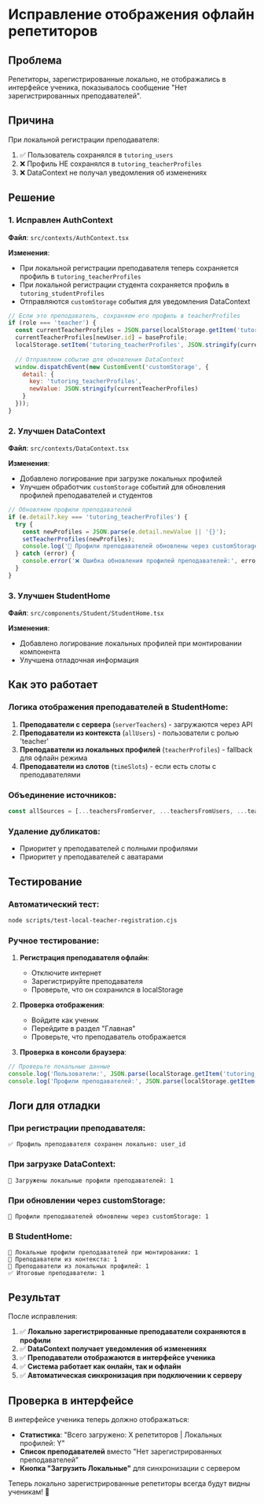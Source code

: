 # Исправление отображения офлайн репетиторов

## Проблема
Репетиторы, зарегистрированные локально, не отображались в интерфейсе ученика, показывалось сообщение "Нет зарегистрированных преподавателей".

## Причина
При локальной регистрации преподавателя:
1. ✅ Пользователь сохранялся в `tutoring_users`
2. ❌ Профиль НЕ сохранялся в `tutoring_teacherProfiles`
3. ❌ DataContext не получал уведомления об изменениях

## Решение

### 1. Исправлен AuthContext
**Файл**: `src/contexts/AuthContext.tsx`

**Изменения**:
- При локальной регистрации преподавателя теперь сохраняется профиль в `tutoring_teacherProfiles`
- При локальной регистрации студента сохраняется профиль в `tutoring_studentProfiles`
- Отправляются `customStorage` события для уведомления DataContext

```javascript
// Если это преподаватель, сохраняем его профиль в teacherProfiles
if (role === 'teacher') {
  const currentTeacherProfiles = JSON.parse(localStorage.getItem('tutoring_teacherProfiles') || '{}');
  currentTeacherProfiles[newUser.id] = baseProfile;
  localStorage.setItem('tutoring_teacherProfiles', JSON.stringify(currentTeacherProfiles));
  
  // Отправляем событие для обновления DataContext
  window.dispatchEvent(new CustomEvent('customStorage', {
    detail: {
      key: 'tutoring_teacherProfiles',
      newValue: JSON.stringify(currentTeacherProfiles)
    }
  }));
}
```

### 2. Улучшен DataContext
**Файл**: `src/contexts/DataContext.tsx`

**Изменения**:
- Добавлено логирование при загрузке локальных профилей
- Улучшен обработчик `customStorage` событий для обновления профилей преподавателей и студентов

```javascript
// Обновляем профили преподавателей
if (e.detail?.key === 'tutoring_teacherProfiles') {
  try {
    const newProfiles = JSON.parse(e.detail.newValue || '{}');
    setTeacherProfiles(newProfiles);
    console.log('🔄 Профили преподавателей обновлены через customStorage:', Object.keys(newProfiles).length);
  } catch (error) {
    console.error('❌ Ошибка обновления профилей преподавателей:', error);
  }
}
```

### 3. Улучшен StudentHome
**Файл**: `src/components/Student/StudentHome.tsx`

**Изменения**:
- Добавлено логирование локальных профилей при монтировании компонента
- Улучшена отладочная информация

## Как это работает

### Логика отображения преподавателей в StudentHome:

1. **Преподаватели с сервера** (`serverTeachers`) - загружаются через API
2. **Преподаватели из контекста** (`allUsers`) - пользователи с ролью 'teacher'
3. **Преподаватели из локальных профилей** (`teacherProfiles`) - fallback для офлайн режима
4. **Преподаватели из слотов** (`timeSlots`) - если есть слоты с преподавателями

### Объединение источников:
```javascript
const allSources = [...teachersFromServer, ...teachersFromUsers, ...teachersFromProfiles, ...teachersFromSlots];
```

### Удаление дубликатов:
- Приоритет у преподавателей с полными профилями
- Приоритет у преподавателей с аватарами

## Тестирование

### Автоматический тест:
```bash
node scripts/test-local-teacher-registration.cjs
```

### Ручное тестирование:

1. **Регистрация преподавателя офлайн**:
   - Отключите интернет
   - Зарегистрируйте преподавателя
   - Проверьте, что он сохранился в localStorage

2. **Проверка отображения**:
   - Войдите как ученик
   - Перейдите в раздел "Главная"
   - Проверьте, что преподаватель отображается

3. **Проверка в консоли браузера**:
```javascript
// Проверьте локальные данные
console.log('Пользователи:', JSON.parse(localStorage.getItem('tutoring_users')));
console.log('Профили преподавателей:', JSON.parse(localStorage.getItem('tutoring_teacherProfiles')));
```

## Логи для отладки

### При регистрации преподавателя:
```
✅ Профиль преподавателя сохранен локально: user_id
```

### При загрузке DataContext:
```
📱 Загружены локальные профили преподавателей: 1
```

### При обновлении через customStorage:
```
🔄 Профили преподавателей обновлены через customStorage: 1
```

### В StudentHome:
```
📱 Локальные профили преподавателей при монтировании: 1
👥 Преподаватели из контекста: 1
📱 Преподаватели из локальных профилей: 1
✅ Итоговые преподаватели: 1
```

## Результат

После исправления:

1. ✅ **Локально зарегистрированные преподаватели сохраняются в профили**
2. ✅ **DataContext получает уведомления об изменениях**
3. ✅ **Преподаватели отображаются в интерфейсе ученика**
4. ✅ **Система работает как онлайн, так и офлайн**
5. ✅ **Автоматическая синхронизация при подключении к серверу**

## Проверка в интерфейсе

В интерфейсе ученика теперь должно отображаться:
- **Статистика**: "Всего загружено: X репетиторов | Локальных профилей: Y"
- **Список преподавателей** вместо "Нет зарегистрированных преподавателей"
- **Кнопка "Загрузить Локальные"** для синхронизации с сервером

Теперь локально зарегистрированные репетиторы всегда будут видны ученикам! 🎉
